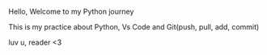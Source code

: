 Hello, Welcome to my Python journey

This is my practice about Python, Vs Code and Git(push, pull, add, commit)

luv u, reader <3
